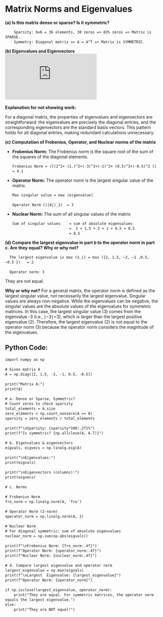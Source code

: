 # Matrix Norms and Eigenvalues

**(a) Is this matrix dense or sparse? Is it symmetric?**
        
        Sparsity: 6x6 = 36 elements, 30 zeros => 83% zeros => Matrix is SPARSE.
        Symmetry: Diagonal matrix => A = A^T => Matrix is SYMMETRIC.


**(b) Eigenvalues and Eigenvectors**
![](https://github.com/MishraSubash/imageCollection/blob/main/matrix%20PeerGraded%20PartB.pdf)


**Explanation for not showing work:** 

For a diagonal matrix, the properties of eigenvalues and eigenvectors are straightforward: the eigenvalues are precisely the diagonal entries, and the corresponding eigenvectors are the standard basis vectors. This pattern holds for all diagonal entries, making redundant calculations unnecessary.

**(c) Computation of Frobenius, Operator, and Nuclear norms of the matrix**
- **Frobenius Norm:** The Frobenius norm is the square root of the sum of the squares of the diagonal elements. 

      Frobenius Norm = √[(2^2+ (1.)^2+(-3)^2+(-1)^2+ (0.5)^2+(-0.5)^2 )] = 4.1

- **Operator Norm:** The operator norm is the largest singular value of the matrix.

      Max singular value = max |eigenvalue| 

      Operator Norm (||A||_2)  = 3

- **Nuclear Norm:** The sum of all singular values of the matrix

      Sum of singular values    = sum of absolute eigenvalues
                                =  2 + 1.5 + 3 + 1 + 0.5 + 0.5 
                                = 8.5

**(d) Compare the largest eigenvalue in part b to the operator norm in part c. Are they equal? Why or why not?**

      The largest eigenvalue is max (λ_i) = max ({2, 1.5, −3, −1 ,0.5, −0.5 })   = 2

      Operator norm: 3

They are not equal. 

**Why or why not?**
For a general matrix, the operator norm is defined as the largest singular value, not necessarily the largest eigenvalue. Singular values are always non-negative. While the eigenvalues can be negative, the singular values are the absolute values of the eigenvalues for symmetric matrices. In this case, the largest singular value (3) comes from the eigenvalue -3 (i.e., ∣−3∣=3), which is larger than the largest positive eigenvalue (2). Therefore, the largest eigenvalue (2) is not equal to the operator norm (3) because the operator norm considers the magnitude of the eigenvalues.


## Python Code: 
```
import numpy as np

# Given matrix A
A = np.diag([2, 1.5, -3, -1, 0.5, -0.5])

print("Matrix A:")
print(A)

# a. Dense or Sparse, Symmetric?
# Count zeros to check sparsity
total_elements = A.size
zero_elements = np.count_nonzero(A == 0)
sparsity = zero_elements / total_elements

print(f"\nSparsity: {sparsity*100:.2f}%")
print(f"Is symmetric? {np.allclose(A, A.T)}")

# b. Eigenvalues & eigenvectors
eigvals, eigvecs = np.linalg.eig(A)

print("\nEigenvalues:")
print(eigvals)

print("\nEigenvectors (columns):")
print(eigvecs)

# c. Norms

# Frobenius Norm
fro_norm = np.linalg.norm(A, 'fro')

# Operator Norm (2-norm)
operator_norm = np.linalg.norm(A, 2)

# Nuclear Norm 
# For diagonal symmetric: sum of absolute eigenvalues
nuclear_norm = np.sum(np.abs(eigvals))

print(f"\nFrobenius Norm: {fro_norm:.4f}")
print(f"Operator Norm: {operator_norm:.4f}")
print(f"Nuclear Norm: {nuclear_norm:.4f}")

# d. Compare largest eigenvalue and operator norm
largest_eigenvalue = np.max(eigvals)
print(f"\nLargest  Eigenvalue: {largest_eigenvalue}")
print(f"Operator Norm: {operator_norm}")

if np.isclose(largest_eigenvalue, operator_norm):
    print("They are equal. For symmetric matrices, the operator norm equals the largest eigenvalue.")
else:
    print("They are NOT equal!")
```
